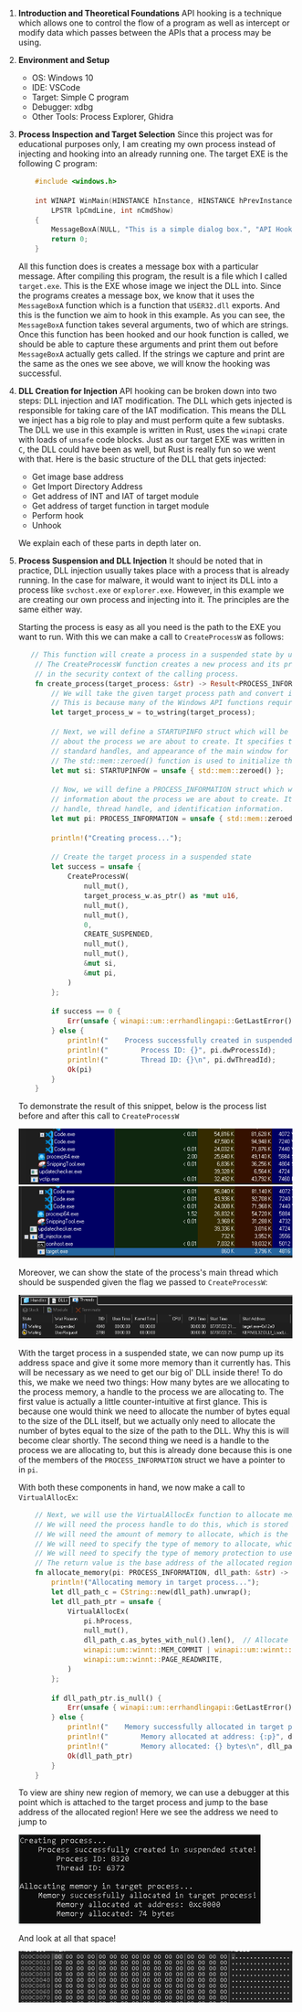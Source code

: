 1. **Introduction and Theoretical Foundations**
    API hooking is a technique which allows one to control the flow of a program as well as intercept or modify data which passes between the APIs that a process may be using.

2. **Environment and Setup**
    * OS: Windows 10
    * IDE: VSCode
    * Target: Simple C program
    * Debugger: xdbg
    * Other Tools: Process Explorer, Ghidra

3. **Process Inspection and Target Selection**
    Since this project was for educational purposes only, I am creating my own process instead of injecting and hooking into an already running one. The target EXE is the following C program:
    ```C
        #include <windows.h>

        int WINAPI WinMain(HINSTANCE hInstance, HINSTANCE hPrevInstance,
            LPSTR lpCmdLine, int nCmdShow)
        {
            MessageBoxA(NULL, "This is a simple dialog box.", "API Hooking Practice", MB_OK);
            return 0;
        }
    ```
    All this function does is creates a message box with a particular message. After compiling this program, the result is a file which I called `target.exe`. This is the EXE whose image we inject the DLL into. Since the programs creates a message box, we know that it uses the `MessageBoxA` function which is a function that `USER32.dll` exports. And this is the function we aim to hook in this example. As you can see, the `MessageBoxA` function takes several arguments, two of which are strings. Once this function has been hooked and our hook function is called, we should be able to capture these arguments and print them out before `MessageBoxA` actually gets called. If the strings we capture and print are the same as the ones we see above, we will know the hooking was successful. 

4. **DLL Creation for Injection**
    API hooking can be broken down into two steps: DLL injection and IAT modification. The DLL which gets injected is responsible for taking care of the IAT modification. This means the DLL we inject has a big role to play and must perform quite a few subtasks. The DLL we use in this example is written in Rust, uses the `winapi` crate with loads of `unsafe` code blocks. Just as our target EXE was written in `C`, the DLL could have been as well, but Rust is really fun so we went with that. Here is the basic structure of the DLL that gets injected:

    * Get image base address
    * Get Import Directory Address
    * Get address of INT and IAT of target module
    * Get address of target function in target module
    * Perform hook
    * Unhook

    We explain each of these parts in depth later on.

5. **Process Suspension and DLL Injection**
    It should be noted that in practice, DLL injection usually takes place with a process that is already running. In the case for malware, it would want to inject its DLL into a process like `svchost.exe` or `explorer.exe`. However, in this example we are creating our own process and injecting into it. The principles are the same either way. 

    Starting the process is easy as all you need is the path to the EXE you want to run. With this we can make a call to `CreateProcessW` as follows:

    ```Rust
       // This function will create a process in a suspended state by using the CreateProcessW function
        // The CreateProcessW function creates a new process and its primary thread. The new process runs
        // in the security context of the calling process.
        fn create_process(target_process: &str) -> Result<PROCESS_INFORMATION, DWORD> {
            // We will take the given target process path and convert it to a wide string
            // This is because many of the Windows API functions require wide strings
            let target_process_w = to_wstring(target_process);

            // Next, we will define a STARTUPINFO struct which will be used to store information
            // about the process we are about to create. It specifies the window station, desktop,
            // standard handles, and appearance of the main window for a process at creation time.
            // The std::mem::zeroed() function is used to initialize the struct to all zeros.
            let mut si: STARTUPINFOW = unsafe { std::mem::zeroed() };

            // Now, we will define a PROCESS_INFORMATION struct which will also be used to store
            // information about the process we are about to create. It contains the process's
            // handle, thread handle, and identification information.
            let mut pi: PROCESS_INFORMATION = unsafe { std::mem::zeroed() };

            println!("Creating process...");

            // Create the target process in a suspended state
            let success = unsafe {
                CreateProcessW(
                    null_mut(),
                    target_process_w.as_ptr() as *mut u16,
                    null_mut(),
                    null_mut(),
                    0,
                    CREATE_SUSPENDED,
                    null_mut(),
                    null_mut(),
                    &mut si,
                    &mut pi,
                )
            };

            if success == 0 {
                Err(unsafe { winapi::um::errhandlingapi::GetLastError() })
            } else {
                println!("    Process successfully created in suspended state!");
                println!("        Process ID: {}", pi.dwProcessId);
                println!("        Thread ID: {}\n", pi.dwThreadId);
                Ok(pi)
            }
        } 
    ``` 

    To demonstrate the result of this snippet, below is the process list before and after this call to `CreateProcessW`

    ![before_createproc](./assets/pre_process_creation.PNG)
    ![after_createproc](./assets/post_process_creation.PNG)

    Moreover, we can show the state of the process's main thread which should be suspended given the flag we passed to `CreateProcessW`:

    ![main_thread_state](./assets/suspended_main_thread.PNG)

    With the target process in a suspended state, we can now pump up its address space and give it some more memory than it currently has. This will be necessary as we need to get our big ol' DLL inside there! To do this, we make we need two things: How many bytes are we allocating to the process memory, a handle to the process we are allocating to. The first value is actually a little counter-intuitive at first glance. This is because one would think we need to allocate the number of bytes equal to the size of the DLL itself, but we actually only need to allocate the number of bytes equal to the size of the path to the DLL. Why this is will become clear shortly. The second thing we need is a handle to the process we are allocating to, but this is already done because this is one of the members of the `PROCESS_INFORMATION` struct we have a pointer to in `pi`. 

    With both these components in hand, we now make a call to `VirtualAllocEx`:

    ```Rust
        // Next, we will use the VirtualAllocEx function to allocate memory within the process
        // We will need the process handle to do this, which is stored in the PROCESS_INFORMATION struct
        // We will need the amount of memory to allocate, which is the size (in bytes) of the DLL path
        // We will need to specify the type of memory to allocate, which is read, write, and execute
        // We will need to specify the type of memory protection to use, which is read, write, and execute
        // The return value is the base address of the allocated region of pages
        fn allocate_memory(pi: PROCESS_INFORMATION, dll_path: &str) -> Result<*mut c_void, DWORD> {
            println!("Allocating memory in target process...");
            let dll_path_c = CString::new(dll_path).unwrap();
            let dll_path_ptr = unsafe {
                VirtualAllocEx(
                    pi.hProcess,
                    null_mut(),
                    dll_path_c.as_bytes_with_nul().len(),  // Allocate enough space for the DLL path
                    winapi::um::winnt::MEM_COMMIT | winapi::um::winnt::MEM_RESERVE,
                    winapi::um::winnt::PAGE_READWRITE,
                )
            };

            if dll_path_ptr.is_null() {
                Err(unsafe { winapi::um::errhandlingapi::GetLastError() })
            } else {
                println!("    Memory successfully allocated in target process!");
                println!("        Memory allocated at address: {:p}", dll_path_ptr);
                println!("        Memory allocated: {} bytes\n", dll_path_c.as_bytes_with_nul().len());
                Ok(dll_path_ptr)
            }
        }
    ```

    To view are shiny new region of memory, we can use a debugger at this point which is attached to the target process and jump to the base address of the allocated region! Here we see the address we need to jump to

    ![cmd_allocated_mem](./assets/cmd_pre_mem_write.PNG)

    And look at all that space!

    ![dump_allocated_mem](./assets/dump_pre_mem_write.PNG)